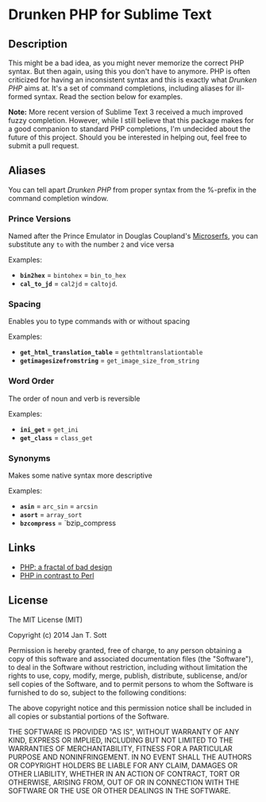 # Drunken PHP for Sublime Text

## Description

This might be a bad idea, as you might never memorize the correct PHP syntax. But then again, using this you don't have to anymore. PHP is often criticized for having an inconsistent syntax and this is exactly what *Drunken PHP* aims at. It's a set of command completions, including aliases for ill-formed syntax. Read the section below for examples.

**Note:** More recent version of Sublime Text 3 received a much improved fuzzy completion. However, while I still believe that this package makes for a good companion to standard PHP completions, I'm undecided about the future of this project. Should you be interested in helping out, feel free to submit a pull request.

## Aliases

You can tell apart *Drunken PHP* from proper syntax from the %-prefix in the command completion window.

### Prince Versions

Named after the Prince Emulator in Douglas Coupland's [Microserfs](http://www.wired.com/wired/archive/2.01/microserfs.html), you can substitute any `to` with the number `2` and vice versa

Examples:

* **`bin2hex`** = `bintohex` = `bin_to_hex`
* **`cal_to_jd`** = `cal2jd` = `caltojd`.

### Spacing

Enables you to type commands with or without spacing

Examples:

* **`get_html_translation_table`** = `gethtmltranslationtable`
* **`getimagesizefromstring`** = `get_image_size_from_string`

### Word Order

The order of noun and verb is reversible

Examples:

* **`ini_get`** = `get_ini`
* **`get_class`** = `class_get`

### Synonyms

Makes some native syntax more descriptive

Examples:

* **`asin`** = `arc_sin` = `arcsin`
* **`asort`** = `array_sort`
* **`bzcompress`** = `bzip_compress

## Links

* [PHP: a fractal of bad design](http://me.veekun.com/blog/2012/04/09/php-a-fractal-of-bad-design/)
* [PHP in contrast to Perl](http://tnx.nl/php.html)

## License

The MIT License (MIT)

Copyright (c) 2014 Jan T. Sott

Permission is hereby granted, free of charge, to any person obtaining a copy
of this software and associated documentation files (the "Software"), to deal
in the Software without restriction, including without limitation the rights
to use, copy, modify, merge, publish, distribute, sublicense, and/or sell
copies of the Software, and to permit persons to whom the Software is
furnished to do so, subject to the following conditions:

The above copyright notice and this permission notice shall be included in
all copies or substantial portions of the Software.

THE SOFTWARE IS PROVIDED "AS IS", WITHOUT WARRANTY OF ANY KIND, EXPRESS OR
IMPLIED, INCLUDING BUT NOT LIMITED TO THE WARRANTIES OF MERCHANTABILITY,
FITNESS FOR A PARTICULAR PURPOSE AND NONINFRINGEMENT. IN NO EVENT SHALL THE
AUTHORS OR COPYRIGHT HOLDERS BE LIABLE FOR ANY CLAIM, DAMAGES OR OTHER
LIABILITY, WHETHER IN AN ACTION OF CONTRACT, TORT OR OTHERWISE, ARISING FROM,
OUT OF OR IN CONNECTION WITH THE SOFTWARE OR THE USE OR OTHER DEALINGS IN
THE SOFTWARE.